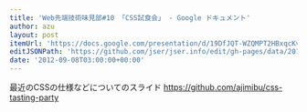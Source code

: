 ```yaml
---
title: 'Web先端技術味見部#10 「CSS試食会」 - Google ドキュメント'
author: azu
layout: post
itemUrl: 'https://docs.google.com/presentation/d/19DfJQT-WZQMPT2HBxqcKvVIKvAjZyR9p20lgVBVme1c/edit#slide=id.p'
editJSONPath: 'https://github.com/jser/jser.info/edit/gh-pages/data/2012/09/index.json'
date: '2012-09-08T03:00:00+00:00'
---
```

最近のCSSの仕様などについてのスライド
https://github.com/ajimibu/css-tasting-party
